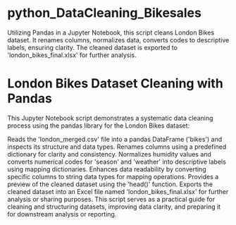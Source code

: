 # python_DataCleaning_Bikesales
Utilizing Pandas in a Jupyter Notebook, this script cleans London Bikes dataset. It renames columns, normalizes data, converts codes to descriptive labels, ensuring clarity. The cleaned dataset is exported to 'london_bikes_final.xlsx' for further analysis.

# London Bikes Dataset Cleaning with Pandas

This Jupyter Notebook script demonstrates a systematic data cleaning process using the pandas library for the London Bikes dataset:

Reads the 'london_merged.csv' file into a pandas DataFrame ('bikes') and inspects its structure and data types.
Renames columns using a predefined dictionary for clarity and consistency.
Normalizes humidity values and converts numerical codes for 'season' and 'weather' into descriptive labels using mapping dictionaries.
Enhances data readability by converting specific columns to string data types for mapping operations.
Provides a preview of the cleaned dataset using the 'head()' function.
Exports the cleaned dataset into an Excel file named 'london_bikes_final.xlsx' for further analysis or sharing purposes.
This script serves as a practical guide for cleaning and structuring datasets, improving data clarity, and preparing it for downstream analysis or reporting.
